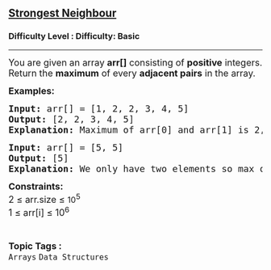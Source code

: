 <h2><a href="https://www.geeksforgeeks.org/problems/strongest-neighbour/1?page=2&category=Arrays&difficulty=Basic&sortBy=submissions">Strongest Neighbour</a></h2><h3>Difficulty Level : Difficulty: Basic</h3><hr><div class="problems_problem_content__Xm_eO"><p><span style="font-size: 18px;">You are given an array <strong>arr[]</strong> consisting of <strong>positive</strong> integers. Return the <strong>maximum</strong> of every <strong>adjacent pairs</strong> in the array.</span></p>
<p><span style="font-size: 18px;"><strong>Examples:</strong></span></p>
<pre><span style="font-size: 18px;"><strong>Input: </strong>arr[] = [1, 2, 2, 3, 4, 5]
<strong>Output: </strong>[2, 2, 3, 4, 5]<strong>
Explanation: </strong>Maximum of arr[0] and arr[1] is 2, that of arr[1] and arr[2] is 2, ... and so on.</span></pre>
<pre><span style="font-size: 18px;"><strong>Input: </strong>arr[] = [5, 5]
<strong>Output: </strong>[5]<strong>
Explanation: </strong>We only have two elements so max of 5 and 5 is 5 only.</span></pre>
<p><span style="font-size: 18px;"><strong>Constraints:</strong><br>2 ≤ arr.size ≤&nbsp;<span style="font-size: medium;">10</span><sup>5</sup><br>1 ≤ arr[i] ≤ 10<sup>6</sup></span></p></div><br><p><span style=font-size:18px><strong>Topic Tags : </strong><br><code>Arrays</code>&nbsp;<code>Data Structures</code>&nbsp;